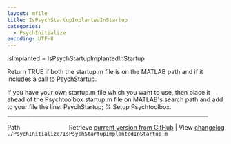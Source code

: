```yaml
---
layout: mfile
title: IsPsychStartupImplantedInStartup
categories:
  - PsychInitialize
encoding: UTF-8
---
```


isImplanted = IsPsychStartupImplantedInStartup

Return TRUE if both the startup.m file is on the MATLAB path and if it
includes a call to PsychStartup.

If you have your own startup.m file which you want to use, then place it
ahead of the Psychtoolbox startup.m file on MATLAB's search path and add
to your file the line:
  PsychStartup; % Setup Psychtoolbox.
\_\_\_\_\_\_\_\_\_\_\_\_\_\_\_\_\_\_\_\_\_\_\_\_\_\_\_\_\_\_\_\_\_\_\_\_\_\_\_\_\_\_\_\_\_\_\_\_\_\_\_\_\_\_\_\_\_\_\_\_\_\_\_\_\_\_\_\_\_\_\_\_\_


<div class="code_header" style="text-align:right;">
  <span style="float:left;">Path&nbsp;&nbsp;</span> <span class="counter">Retrieve <a href=
  "https://raw.github.com/Psychtoolbox-3/Psychtoolbox-3/beta/./PsychInitialize/IsPsychStartupImplantedInStartup.m">current version from GitHub</a> | View <a href=
  "https://github.com/Psychtoolbox-3/Psychtoolbox-3/commits/beta/./PsychInitialize/IsPsychStartupImplantedInStartup.m">changelog</a></span>
</div>
<div class="code">
  <code>./PsychInitialize/IsPsychStartupImplantedInStartup.m</code>
</div>
